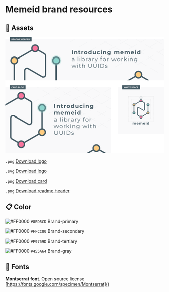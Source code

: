 # Memeid brand resources

## :triangular_ruler: Assets

![](other-file-formats/memeid-assets.png)

`.png` [Download logo](https://github.com/47degrees/memeid/raw/master/design-assets/other-file-formats/memeid-logo.png) 

`.svg` [Download logo](https://github.com/47degrees/memeid/raw/master/design-assets/other-file-formats/memeid-logo.svg) 

`.png` [Download card](https://github.com/47degrees/memeid/raw/master/design-assets/other-file-formats/memeid-card.png) 

`.png` [Download readme header](https://github.com/47degrees/memeid/raw/master/design-assets/other-file-formats/readme-header.png) 


## :clipboard: Color

![#FF0000](https://via.placeholder.com/11/8ED5CD/8ED5CD) `#8ED5CD` Brand-primary 

![#FF0000](https://via.placeholder.com/11/FFCC80/FFCC80) `#FFCC80` Brand-secondary

![#FF0000](https://via.placeholder.com/11/F9759D/F9759D) `#F9759D` Brand-tertiary

![#FF0000](https://via.placeholder.com/11/455A64/455A64) `#455A64` Brand-gray
   
## :notebook_with_decorative_cover: Fonts

**Montserrat font**. Open source license [https://fonts.google.com/specimen/Montserrat]()